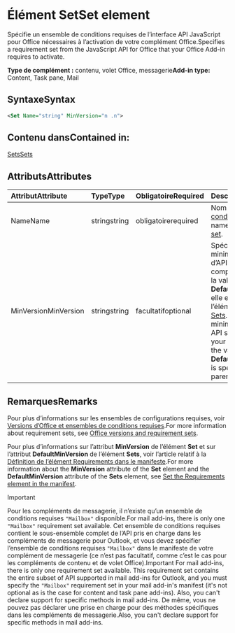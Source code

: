 # <a name="set-element"></a><span data-ttu-id="8bcde-101">Élément Set</span><span class="sxs-lookup"><span data-stu-id="8bcde-101">Set element</span></span>

<span data-ttu-id="8bcde-102">Spécifie un ensemble de conditions requises de l’interface API JavaScript pour Office nécessaires à l’activation de votre complément Office.</span><span class="sxs-lookup"><span data-stu-id="8bcde-102">Specifies a requirement set from the JavaScript API for Office that your Office Add-in requires to activate.</span></span>

<span data-ttu-id="8bcde-103">**Type de complément :** contenu, volet Office, messagerie</span><span class="sxs-lookup"><span data-stu-id="8bcde-103">**Add-in type:** Content, Task pane, Mail</span></span>

## <a name="syntax"></a><span data-ttu-id="8bcde-104">Syntaxe</span><span class="sxs-lookup"><span data-stu-id="8bcde-104">Syntax</span></span>

```XML
<Set Name="string" MinVersion="n .n">
```

## <a name="contained-in"></a><span data-ttu-id="8bcde-105">Contenu dans</span><span class="sxs-lookup"><span data-stu-id="8bcde-105">Contained in:</span></span>

[<span data-ttu-id="8bcde-106">Sets</span><span class="sxs-lookup"><span data-stu-id="8bcde-106">Sets</span></span>](sets.md)

## <a name="attributes"></a><span data-ttu-id="8bcde-107">Attributs</span><span class="sxs-lookup"><span data-stu-id="8bcde-107">Attributes</span></span>

|<span data-ttu-id="8bcde-108">**Attribut**</span><span class="sxs-lookup"><span data-stu-id="8bcde-108">**Attribute**</span></span>|<span data-ttu-id="8bcde-109">**Type**</span><span class="sxs-lookup"><span data-stu-id="8bcde-109">**Type**</span></span>|<span data-ttu-id="8bcde-110">**Obligatoire**</span><span class="sxs-lookup"><span data-stu-id="8bcde-110">**Required**</span></span>|<span data-ttu-id="8bcde-111">**Description**</span><span class="sxs-lookup"><span data-stu-id="8bcde-111">**Description**</span></span>|
|:-----|:-----|:-----|:-----|
|<span data-ttu-id="8bcde-112">Name</span><span class="sxs-lookup"><span data-stu-id="8bcde-112">Name</span></span>|<span data-ttu-id="8bcde-113">string</span><span class="sxs-lookup"><span data-stu-id="8bcde-113">string</span></span>|<span data-ttu-id="8bcde-114">obligatoire</span><span class="sxs-lookup"><span data-stu-id="8bcde-114">required</span></span>|<span data-ttu-id="8bcde-115">Nom d’un [ensemble de conditions requises](https://docs.microsoft.com/office/dev/add-ins/develop/office-versions-and-requirement-sets).</span><span class="sxs-lookup"><span data-stu-id="8bcde-115">The name of a [requirement set](https://docs.microsoft.com/office/dev/add-ins/develop/office-versions-and-requirement-sets).</span></span>|
|<span data-ttu-id="8bcde-116">MinVersion</span><span class="sxs-lookup"><span data-stu-id="8bcde-116">MinVersion</span></span>|<span data-ttu-id="8bcde-117">string</span><span class="sxs-lookup"><span data-stu-id="8bcde-117">string</span></span>|<span data-ttu-id="8bcde-118">facultatif</span><span class="sxs-lookup"><span data-stu-id="8bcde-118">optional</span></span>|<span data-ttu-id="8bcde-p101">Spécifie la version minimale de l’ensemble d’API requis par votre complément. Remplace la valeur de **DefaultMinVersion**, si elle est spécifiée dans l’élément parent [Sets](sets.md).</span><span class="sxs-lookup"><span data-stu-id="8bcde-p101">Specifies the minimum version of the API set required by your add-in. Overrides the value of  **DefaultMinVersion**, if it is specified in the parent [Sets](sets.md) element.</span></span>|

## <a name="remarks"></a><span data-ttu-id="8bcde-121">Remarques</span><span class="sxs-lookup"><span data-stu-id="8bcde-121">Remarks</span></span>

<span data-ttu-id="8bcde-122">Pour plus d’informations sur les ensembles de configurations requises, voir [Versions d’Office et ensembles de conditions requises](https://docs.microsoft.com/office/dev/add-ins/develop/office-versions-and-requirement-sets).</span><span class="sxs-lookup"><span data-stu-id="8bcde-122">For more information about requirement sets, see [Office versions and requirement sets](https://docs.microsoft.com/office/dev/add-ins/develop/office-versions-and-requirement-sets).</span></span>

<span data-ttu-id="8bcde-123">Pour plus d’informations sur l’attribut **MinVersion** de l’élément **Set** et sur l’attribut **DefaultMinVersion** de l’élément **Sets**, voir l’article relatif à la [Définition de l’élément Requirements dans le manifeste](https://docs.microsoft.com/office/dev/add-ins/develop/specify-office-hosts-and-api-requirements#set-the-requirements-element-in-the-manifest).</span><span class="sxs-lookup"><span data-stu-id="8bcde-123">For more information about the  **MinVersion** attribute of the **Set** element and the **DefaultMinVersion** attribute of the **Sets** element, see [Set the Requirements element in the manifest](https://docs.microsoft.com/office/dev/add-ins/develop/specify-office-hosts-and-api-requirements#set-the-requirements-element-in-the-manifest).</span></span>

> [!IMPORTANT] 
> <span data-ttu-id="8bcde-124">Pour les compléments de messagerie, il n’existe qu’un ensemble de conditions requises `"Mailbox"` disponible.</span><span class="sxs-lookup"><span data-stu-id="8bcde-124">For mail add-ins, there is only one  `"Mailbox"` requirement set available.</span></span> <span data-ttu-id="8bcde-125">Cet ensemble de conditions requises contient le sous-ensemble complet de l’API pris en charge dans les compléments de messagerie pour Outlook, et vous devez spécifier l’ensemble de conditions requises `"Mailbox"` dans le manifeste de votre complément de messagerie (ce n’est pas facultatif, comme c’est le cas pour les compléments de contenu et de volet Office).</span><span class="sxs-lookup"><span data-stu-id="8bcde-125">Important  For mail add-ins, there is only one   requirement set available. This requirement set contains the entire subset of API supported in mail add-ins for Outlook, and you must specify the `"Mailbox"` requirement set in your mail add-in's manifest (it's not optional as is the case for content and task pane add-ins). Also, you can't declare support for specific methods in mail add-ins.</span></span> <span data-ttu-id="8bcde-126">De même, vous ne pouvez pas déclarer une prise en charge pour des méthodes spécifiques dans les compléments de messagerie.</span><span class="sxs-lookup"><span data-stu-id="8bcde-126">Also, you can't declare support for specific methods in mail add-ins.</span></span>

